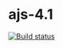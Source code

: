 # ajs-4.1
[![Build status](https://ci.appveyor.com/api/projects/status/8kixup00nyubjf7j?svg=true)](https://ci.appveyor.com/project/NeuroK-hub/ajs-4-1)
